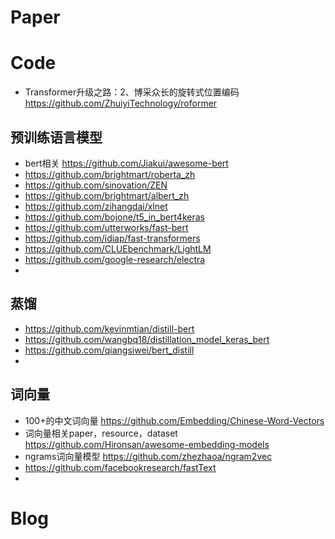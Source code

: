 # Paper



# Code
- Transformer升级之路：2、博采众长的旋转式位置编码 https://github.com/ZhuiyiTechnology/roformer

## 预训练语言模型
- bert相关 https://github.com/Jiakui/awesome-bert
- https://github.com/brightmart/roberta_zh
- https://github.com/sinovation/ZEN
- https://github.com/brightmart/albert_zh
- https://github.com/zihangdai/xlnet
- https://github.com/bojone/t5_in_bert4keras
- https://github.com/utterworks/fast-bert
- https://github.com/idiap/fast-transformers
- https://github.com/CLUEbenchmark/LightLM
- https://github.com/google-research/electra
- 

## 蒸馏
- https://github.com/kevinmtian/distill-bert
- https://github.com/wangbq18/distillation_model_keras_bert
- https://github.com/qiangsiwei/bert_distill
- 



## 词向量
- 100+的中文词向量 https://github.com/Embedding/Chinese-Word-Vectors
- 词向量相关paper，resource，dataset https://github.com/Hironsan/awesome-embedding-models
- ngrams词向量模型 https://github.com/zhezhaoa/ngram2vec
- https://github.com/facebookresearch/fastText
- 

# Blog